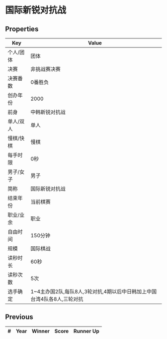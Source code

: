# 国际新锐对抗战

## Properties

| Key | Value |
| --- | ----- |
| 个人/团体 | 团体 |
| 决赛 | 非挑战赛决赛 |
| 决赛番数 | 0番胜负 |
| 创办年份 | 2000 |
| 前身 | 中韩新锐对抗战 |
| 单人/双人 | 单人 |
| 慢棋/快棋 | 慢棋 |
| 每手时限 | 0秒 |
| 男子/女子 | 男子 |
| 简称 | 国际新锐对抗战 |
| 结束年份 | 当前棋赛 |
| 职业/业余 | 职业 |
| 自由时间 | 150分钟 |
| 规模 | 国际棋战 |
| 读秒时长 | 60秒 |
| 读秒次数 | 5次 |
| 选手确定 | 1~4主办国2队,每队8人,3轮对抗,4期以后中日韩加上中国台湾4队各8人,三轮对抗 |

## Previous

| # | Year | Winner | Score | Runner Up |
| --- | --- | --- | --- | --- |

